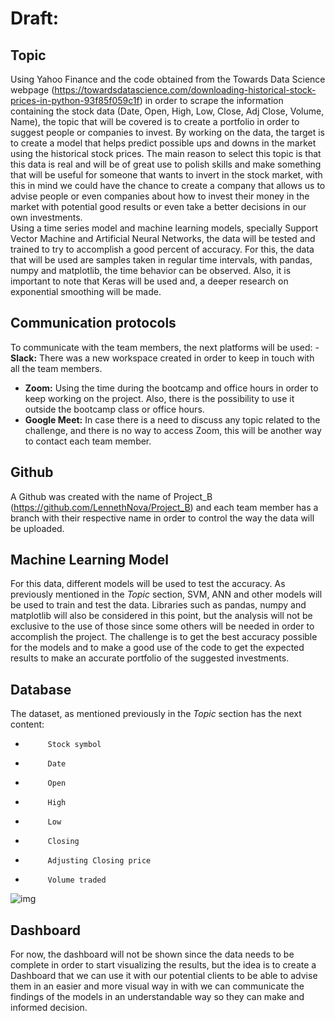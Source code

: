 # Draft:
## Topic
Using Yahoo Finance and the code obtained from the Towards Data Science webpage (https://towardsdatascience.com/downloading-historical-stock-prices-in-python-93f85f059c1f) in order to scrape the information containing the stock data (Date, Open, High, Low, Close, Adj Close, Volume, Name), the topic that will be covered is to create a portfolio in order to suggest people or  companies to invest. By working on the data, the target is to create a model that helps predict possible ups and downs in the market using the historical stock prices.
The main reason to select this topic is that this data is real and will be of great use to polish skills and make something that will be useful for someone that wants to invert in the stock market, with this in mind we could have the chance to create a company that allows us to advise people or even companies about how to invest their money in the market with potential good results or even take a better decisions in our own investments.   
Using a time series model and machine learning models, specially Support Vector Machine and Artificial Neural Networks, the data will be tested and trained to try to accomplish a good percent of accuracy. For this, the data that will be used are samples taken in regular time intervals, with pandas, numpy and matplotlib, the time behavior can be observed. Also, it is important to note that Keras will be used and, a deeper research on exponential smoothing will be made.
 
## Communication protocols
To communicate with the team members, the next platforms will be used:
-**Slack:** There was a new workspace created in order to keep in touch with all the team members.
- **Zoom:** Using the time during the bootcamp and office hours in order to keep working on the project. Also, there is the possibility to use it outside the bootcamp class or office hours.
- **Google Meet:** In case there is a need to discuss any topic related to the challenge, and there is no way to access Zoom, this will be another way to contact each team member.
 
## Github
A Github was created with the name of Project_B (https://github.com/LennethNova/Project_B) and each team member has a branch with their respective name in order to control the way the data will be uploaded.
 
## Machine Learning Model
For this data, different models will be used to test the accuracy. As previously mentioned in the *Topic* section, SVM, ANN and other models will be used to train and test the data. Libraries such as pandas, numpy and matplotlib will also be considered in this point, but the analysis will not be exclusive to the use of those since some others will be needed in order to accomplish the project.
The challenge is to get the best accuracy possible for the models and to make a good use of the code to get the expected results to make an accurate portfolio of the suggested investments.
 
## Database
The dataset, as mentioned previously in the *Topic* section has the next content:
-          Stock symbol
-          Date
-          Open
-          High
-          Low
-          Closing
-          Adjusting Closing price
-          Volume traded

![img](link)
 
## Dashboard
For now, the dashboard will not be shown since the data needs to be complete in order to start visualizing the results, but the idea is to create a Dashboard that we can use it with our potential clients to be able to advise them in an easier and more visual way in with we can communicate the findings of the models in an understandable way so they can make and informed decision. 
